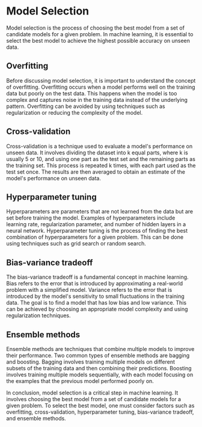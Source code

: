 # Model Selection

Model selection is the process of choosing the best model from a set of candidate models for a given problem. In machine learning, it is essential to select the best model to achieve the highest possible accuracy on unseen data.

## Overfitting

Before discussing model selection, it is important to understand the concept of overfitting. Overfitting occurs when a model performs well on the training data but poorly on the test data. This happens when the model is too complex and captures noise in the training data instead of the underlying pattern. Overfitting can be avoided by using techniques such as regularization or reducing the complexity of the model.

## Cross-validation

Cross-validation is a technique used to evaluate a model's performance on unseen data. It involves dividing the dataset into k equal parts, where k is usually 5 or 10, and using one part as the test set and the remaining parts as the training set. This process is repeated k times, with each part used as the test set once. The results are then averaged to obtain an estimate of the model's performance on unseen data.

## Hyperparameter tuning

Hyperparameters are parameters that are not learned from the data but are set before training the model. Examples of hyperparameters include learning rate, regularization parameter, and number of hidden layers in a neural network. Hyperparameter tuning is the process of finding the best combination of hyperparameters for a given problem. This can be done using techniques such as grid search or random search.

## Bias-variance tradeoff

The bias-variance tradeoff is a fundamental concept in machine learning. Bias refers to the error that is introduced by approximating a real-world problem with a simplified model. Variance refers to the error that is introduced by the model's sensitivity to small fluctuations in the training data. The goal is to find a model that has low bias and low variance. This can be achieved by choosing an appropriate model complexity and using regularization techniques.

## Ensemble methods

Ensemble methods are techniques that combine multiple models to improve their performance. Two common types of ensemble methods are bagging and boosting. Bagging involves training multiple models on different subsets of the training data and then combining their predictions. Boosting involves training multiple models sequentially, with each model focusing on the examples that the previous model performed poorly on.

In conclusion, model selection is a critical step in machine learning. It involves choosing the best model from a set of candidate models for a given problem. To select the best model, one must consider factors such as overfitting, cross-validation, hyperparameter tuning, bias-variance tradeoff, and ensemble methods.
